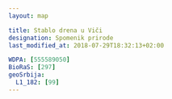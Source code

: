 ```yaml
---
layout: map

title: Stablo drena u Viči
designation: Spomenik prirode
last_modified_at: 2018-07-29T18:32:13+02:00

WDPA: [555589050]
BioRaS: [297]
geoSrbija:
  L1_182: [99]
---
```

